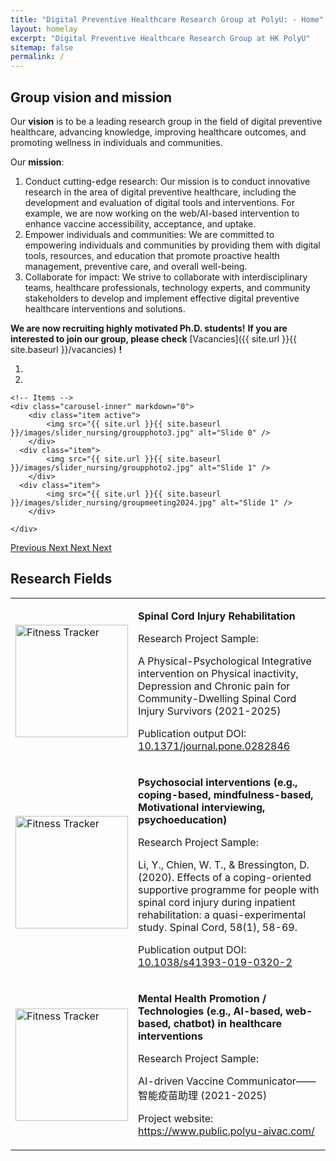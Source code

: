 ```yaml
---
title: "Digital Preventive Healthcare Research Group at PolyU: - Home"
layout: homelay
excerpt: "Digital Preventive Healthcare Research Group at HK PolyU"
sitemap: false
permalink: /
---
```


## Group vision and mission

<p align = "justify">

Our **vision** is to be a leading research group in the field of digital preventive healthcare, advancing knowledge, improving healthcare outcomes, and promoting wellness in individuals and communities.

</p>

<p align = "justify">

Our **mission**:
1. Conduct cutting-edge research: Our mission is to conduct innovative research in the area of digital preventive healthcare, including the development and evaluation of digital tools and interventions. For example, we are now working on the web/AI-based intervention to enhance vaccine accessibility, acceptance, and uptake.
2. Empower individuals and communities: We are committed to empowering individuals and communities by providing them with digital tools, resources, and education that promote proactive health management, preventive care, and overall well-being.
3. Collaborate for impact: We strive to collaborate with interdisciplinary teams, healthcare professionals, technology experts, and community stakeholders to develop and implement effective digital preventive healthcare interventions and solutions.

</p>

<p align = "justify">

**We are now recruiting highly motivated Ph.D. students!**
**If you are interested to join our group, please check** [Vacancies]({{ site.url }}{{ site.baseurl }}/vacancies) **!**

</p>

<div markdown="0" id="carousel" class="carousel slide" data-ride="carousel" data-interval="5000" data-pause="hover" >
    <!-- Menu -->
    <ol class="carousel-indicators">
        <li data-target="#carousel" data-slide-to="0" class="active"></li>
        <li data-target="#carousel" data-slide-to="1"></li>
    </ol>

    <!-- Items -->
    <div class="carousel-inner" markdown="0">
        <div class="item active">
            <img src="{{ site.url }}{{ site.baseurl }}/images/slider_nursing/groupphoto3.jpg" alt="Slide 0" />
        </div>
      <div class="item">
            <img src="{{ site.url }}{{ site.baseurl }}/images/slider_nursing/groupphoto2.jpg" alt="Slide 1" />
        </div>
      <div class="item">
            <img src="{{ site.url }}{{ site.baseurl }}/images/slider_nursing/groupmeeting2024.jpg" alt="Slide 1" />
        </div>
        
    </div>
  <a class="left carousel-control" href="#carousel" role="button" data-slide="prev">
    <span class="glyphicon glyphicon-chevron-left" aria-hidden="true"></span>
    <span class="sr-only">Previous</span>
  </a>
  <a class="right carousel-control" href="#carousel" role="button" data-slide="next">
    <span class="glyphicon glyphicon-chevron-right" aria-hidden="true"></span>
    <span class="sr-only">Next</span>
  </a>
  <a class="right carousel-control" href="#carousel" role="button" data-slide="next">
    <span class="glyphicon glyphicon-chevron-right" aria-hidden="true"></span>
    <span class="sr-only">Next</span>
  </a>
  <a class="right carousel-control" href="#carousel" role="button" data-slide="next">
    <span class="glyphicon glyphicon-chevron-right" aria-hidden="true"></span>
    <span class="sr-only">Next</span>
  </a>
</div>

## Research Fields
<table cellpadding="10" >
    <tr>
        <td width="20%"><img src="{{ site.url }}{{ site.baseurl }}/images/research_image/research_1.png" alt="Fitness Tracker"  width="180" style="border-style: none"></td>
        <td width="80%">
            <p class="title"><strong>Spinal Cord Injury Rehabilitation</strong></p>
            <p>Research Project Sample:</p>
            <p>A Physical-Psychological Integrative intervention on Physical inactivity, Depression and Chronic pain for Community-Dwelling Spinal Cord Injury Survivors (2021-2025)</p>
            <p class="doi">Publication output DOI: <a href="https://doi.org/10.1371/journal.pone.0282846">10.1371/journal.pone.0282846</a></p>
         <p></p>
         </td>
    </tr>
        <td width="20%"><img src="{{ site.url }}{{ site.baseurl }}/images/research_image/research_2.png" alt="Fitness Tracker" width="180" style="border-style: none"></td>
        <td width="80%">
            <p class="title"><strong>Psychosocial interventions (e.g., coping-based, mindfulness-based, Motivational interviewing, psychoeducation)</strong></p>
            <p>Research Project Sample:</p>            
            <p>Li, Y., Chien, W. T., & Bressington, D. (2020). Effects of a coping-oriented supportive programme for people with spinal cord injury during inpatient rehabilitation: a quasi-experimental study. Spinal Cord, 58(1), 58-69.
            </p>
            <p class="doi">Publication output DOI: <a href="https://doi.org/10.1038/s41393-019-0320-2">10.1038/s41393-019-0320-2</a></p>
            <p></p>
           </td>     
    </tr>
        <td width="20%"><img src="{{ site.url }}{{ site.baseurl }}/images/research_image/research_3.png" alt="Fitness Tracker" width="180" style="border-style: none"></td>
        <td width="80%">
            <p class="title"><strong>Mental Health Promotion / Technologies (e.g., AI-based, web-based, chatbot) in healthcare interventions</strong></p>
            <p>Research Project Sample:</p>            
            <p>AI-driven Vaccine Communicator——智能疫苗助理
            (2021-2025)
            </p>
            <p class="doi"> Project website: <a href="https://www.public.polyu-aivac.com/">https://www.public.polyu-aivac.com/</a></p>
             <p></p>
        </td>
    </tr>
</table>
<!-- <p align="center" style="width: 50%" >
<script type="text/javascript" id="clustrmaps" src="//clustrmaps.com/map_v2.js?d=R_0d09uua1WeNbXl0qVSMb_mAH2E4jEZK6rk5Y4T40g&cl=ffffff&w=a"></script>
</p> -->



